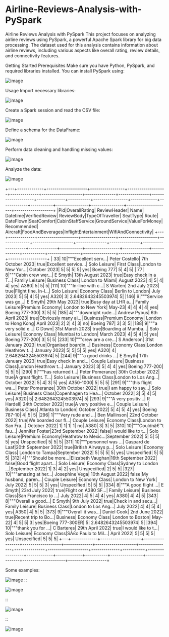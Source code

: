 # Airline-Reviews-Analysis-with-PySpark

Airline Reviews Analysis with PySpark
This project focuses on analyzing airline reviews using PySpark, a powerful Apache Spark library for big data processing. The dataset used for this analysis contains information about airline reviews, including various aspects like overall rating, review details, and connectivity features.

Getting Started
Prerequisites
Make sure you have Python, PySpark, and required libraries installed. You can install PySpark using:

![image](https://github.com/Revealis/Airline-Reviews-Analysis-with-PySpark/assets/126680990/b96f6f89-e246-4015-9528-3b5db66cae23)

Usage
Import necessary libraries:

![image](https://github.com/Revealis/Airline-Reviews-Analysis-with-PySpark/assets/126680990/af8d9c21-a399-452c-8574-620ec16feec3)

Create a Spark session and read the CSV file:

![image](https://github.com/Revealis/Airline-Reviews-Analysis-with-PySpark/assets/126680990/3f479d7e-8632-4bd9-8ab4-915a3aadca5a)

Define a schema for the DataFrame:

![image](https://github.com/Revealis/Airline-Reviews-Analysis-with-PySpark/assets/126680990/06a8122a-5c28-41f0-848e-dd4bdeddddc0)

Perform data cleaning and handling missing values:

![image](https://github.com/Revealis/Airline-Reviews-Analysis-with-PySpark/assets/126680990/91ae9121-0c02-46ba-b871-4450f754ae4a)

Analyze the data:

![image](https://github.com/Revealis/Airline-Reviews-Analysis-with-PySpark/assets/126680990/0398ae76-4738-45b4-b5dd-7fa4562f97b6)


+---+-------------+--------------------+-----------------+-------------------+--------------+--------------------+---------------+---------------+--------------------+--------------+-----------+-----------------+-------------+-------------+-----------+----------------+----------------+---------------------+-------------------+
|Pid|OverallRating|        ReviewHeader|             Name|           Datetime|VerifiedReview|          ReviewBody|TypeOfTraveller|       SeatType|               Route|     DateFlown|SeatComfort|CabinStaffService|GroundService|ValueForMoney|Recommended|        Aircraft|FoodAndBeverages|InflightEntertainment|WifiAndConnectivity|
+---+-------------+--------------------+-----------------+-------------------+--------------+--------------------+---------------+---------------+--------------------+--------------+-----------+-----------------+-------------+-------------+-----------+----------------+----------------+---------------------+-------------------+
| 33|           10|"""Excellent serv...|   Peter Costello|   7th October 2023|          true|Excellent service...|   Solo Leisure|    First Class|London to New Yor...|  October 2023|          5|                5|            5|            5|        yes|      Boeing 777|               5|                    4|                  5|
| 77|            8|"""Cabin crew wer...|          E Smyth|   13th August 2023|          true|Easy check in a T...| Family Leisure| Business Class|     London to Miami|   August 2023|          4|                5|            4|            4|        yes|            A380|               5|                    5|                  5|
|111|           10|"""In-line with c...|         S Warten|      2nd July 2023|          true|Flight fine. In-l...|   Solo Leisure|  Economy Class|    Berlin to London|     July 2023|          5|                5|            4|            5|        yes|            A320|               3|   2.6482643245503974|                  5|
|146|            9|"""Service was go...|          E Smyth|      29th May 2023|          true|Busy day at LHR a...| Family Leisure|Premium Economy|  London to New York|        May-23|          4|                4|            4|            4|        yes|  Boeing 777-300|               3|                    5|                  5|
|185|            4|"""downright rude...|     Andrew Pybus|     6th April 2023|          true|Obviously many ai...|       Business|Premium Economy| London to Hong Kong|    April 2023|          2|                2|            4|            3|         no|      Boeing 787|               3|                    3|                  5|
|188|            9|"""a very solid e...|           C Down|    31st March 2023|          true|Boarding at Mumba...|   Solo Leisure|  Economy Class|    Mumbai to London|    March 2023|          4|                5|            4|            5|        yes|  Boeing 777-200|               3|                    5|                  5|
|233|           10|"""crew are a cre...|       S Anderson|  31st January 2023|          true|Organised boardin...|       Business|  Economy Class|London Heathrow t...|  January 2023|          5|                5|            5|            5|        yes|            A320|               4|   2.6482643245503974|                  5|
|244|            9|"""a good drinks ...|          E Smyth|  17th January 2023|          true|Easy check in and...| Couple Leisure| Business Class|London Heathrow t...|  January 2023|          3|                5|            4|            4|        yes|  Boeing 777-200|               5|                    5|                  5|
|290|            9|"""has returned t...|  Peter Pomeranze|  30th October 2022|          true|A great flight. T...|   Solo Leisure| Business Class|London to Los Ang...|  October 2022|          5|                4|            3|            5|        yes|       A350-1000|               5|                    5|                  5|
|291|            9|"""this flight wa...|  Peter Pomeranze|  30th October 2022|          true|I am happy to say...|   Solo Leisure| Business Class|Copenhagen to Hea...|  October 2022|          3|                5|            4|            5|        yes|            A320|               5|   2.6482643245503974|                  5|
|293|            9|"""A very positiv...|        R Hardell|  24th October 2022|          true|A very positive e...| Couple Leisure| Business Class|   Atlanta to London|  October 2022|          5|                4|            5|            4|        yes|   Boeing 787-10|               4|                    5|                  5|
|296|            1|"""Very rude and ...|    Ben Mallinson|  22nd October 2022|          true|We boarded our fl...| Couple Leisure|  Economy Class|London to San Fra...|  October 2022|          1|                1|            1|            1|         no|            A380|               3|                    3|                  5|
|310|           10|"""Couldnâ€™t fau...|  Jennifer Foster|23rd September 2022|         false|I would like to t...|   Solo Leisure|Premium Economy|Heathrow to Mexic...|September 2022|          5|                5|            5|            5|        yes|     Unspecified|               5|                    5|                  5|
|311|           10|"""personnel was ...|  Gaspard de Laaf|20th September 2022|          true|British Airways p...|   Solo Leisure|  Economy Class|     London to Tampa|September 2022|          5|                5|            5|            5|        yes|     Unspecified|               5|                    5|                  5|
|312|            4|"""Should be more...|Elizabeth Vaughan|16th September 2022|         false|Good flight apart...|   Solo Leisure|  Economy Class|Sydney to London ...|September 2022|          1|                3|            4|            2|        yes|     Unspecified|               2|                    5|                  5|
|327|           10|"""amazing at her...|   Josephine Vega|   10th August 2022|         false|My husband, paren...| Couple Leisure|  Economy Class|  London to New York|     July 2022|          5|                5|            5|            3|        yes|     Unspecified|               5|                    5|                  5|
|334|            8|"""A good flight ...|          E Smyth|     23rd July 2022|          true|Flight on A380 SF...| Family Leisure| Business Class|San Francisco to ...|     July 2022|          4|                5|            4|            4|        yes|            A380|               4|                    4|                  5|
|343|            8|"""Overall a good...|          E Smyth|      9th July 2022|          true|Check in and secu...| Family Leisure| Business Class|London to Los Ang...|     July 2022|          4|                4|            5|            4|        yes|            A350|               4|                    5|                  5|
|373|            9|"""Overall it was...|      Daniel Cook|      2nd June 2022|          true|Recent trip to Bo...|       Business|  Economy Class|    London to Boston|        May-22|          4|                5|            5|            3|        yes|Boeing 777-300ER|               5|   2.6482643245503974|                  5|
|394|           10|"""thank you for ...|       C Barteres|    29th April 2022|          true|I would like to t...|   Solo Leisure|  Economy Class|SÃ£o Paulo to Mil...|    April 2022|          5|                5|            5|            5|        yes|     Unspecified|               5|                    5|                  5|
+---+-------------+--------------------+-----------------+-------------------+--------------+--------------------+---------------+---------------+--------------------+--------------+-----------+-----------------+-------------+-------------+-----------+----------------+----------------+---------------------+-------------------+


Some examples:

![image](https://github.com/Revealis/Airline-Reviews-Analysis-with-PySpark/assets/126680990/de828dea-82cd-41c4-9b98-2a13ebbedd4c)
::

![image](https://github.com/Revealis/Airline-Reviews-Analysis-with-PySpark/assets/126680990/33ee7781-aab4-467a-8384-c6f759bb158e)


::

![image](https://github.com/Revealis/Airline-Reviews-Analysis-with-PySpark/assets/126680990/f0f0d13e-ef56-46ea-93fd-bff42ec876b2)

::

![image](https://github.com/Revealis/Airline-Reviews-Analysis-with-PySpark/assets/126680990/1e1b5f03-1489-41c5-97e8-6f9aa46af5f5)












